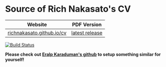 [richnakasato.github.io/cv]: https://richnakasato.github.io/cv
[latest release]: https://github.com/richnakasato/cv/releases/latest

# Source of Rich Nakasato's CV

| Website                       | PDF Version      |
|----------------------------   |------------------|
| [richnakasato.github.io/cv]   | [latest release] |

[![Build Status](https://travis-ci.org/richnakasato/cv.svg?branch=gh-pages)](https://travis-ci.org/richnakasato/cv)

**Please check out [Eralp Karaduman's github](https://eralpkaraduman.github.io/cv) to setup something similar for yourself!**
